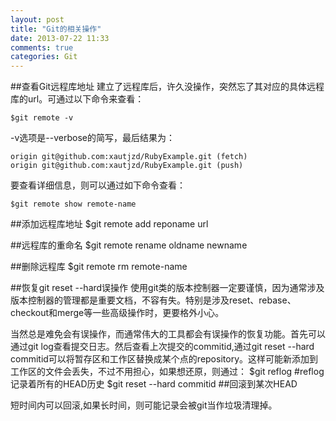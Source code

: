 ```yaml
---
layout: post
title: "Git的相关操作"
date: 2013-07-22 11:33
comments: true
categories: Git 
---
```


##查看Git远程库地址
建立了远程库后，许久没操作，突然忘了其对应的具体远程库的url。可通过以下命令来查看：

    $git remote -v

-v选项是--verbose的简写，最后结果为：

    origin git@github.com:xautjzd/RubyExample.git (fetch)  
    origin git@github.com:xautjzd/RubyExample.git (push)

要查看详细信息，则可以通过如下命令查看：

    $git remote show remote-name

##添加远程库地址
    $git remote add reponame url

##远程库的重命名
    $git remote rename oldname newname

<!-- more -->

##删除远程库
    $git remote rm remote-name

##恢复git reset --hard误操作
使用git类的版本控制器一定要谨慎，因为通常涉及版本控制器的管理都是重要文档，不容有失。特别是涉及reset、rebase、checkout和merge等一些高级操作时，更要格外小心。

当然总是难免会有误操作，而通常伟大的工具都会有误操作的恢复功能。首先可以通过git log查看提交日志。然后查看上次提交的commitid,通过git reset --hard commitid可以将暂存区和工作区替换成某个点的repository。这样可能新添加到工作区的文件会丢失，不过不用担心，如果想还原，则通过：
    $git reflog     #reflog记录着所有的HEAD历史
    $git reset --hard commitid   ##回滚到某次HEAD

短时间内可以回滚,如果长时间，则可能记录会被git当作垃圾清理掉。
